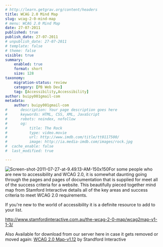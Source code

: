 ```yaml
---
# http://learn.getgrav.org/content/headers
title: WCAG 2.0 Mind Map
slug: wcag-2-0-mind-map
# menu: WCAG 2.0 Mind Map
date: 27-07-2011
published: true
publish_date: 27-07-2011
# unpublish_date: 27-07-2011
# template: false
# theme: false
visible: true
summary:
    enabled: true
    format: short
    size: 128
taxonomy:
    migration-status: review
    category: [PB Web Dev]
    tag: [Accessibility,Accessibility]
author: buipy001gmail-com
metadata:
    author: buipy001gmail-com
#      description: Your page description goes here
#      keywords: HTML, CSS, XML, JavaScript
#      robots: noindex, nofollow
#      og:
#          title: The Rock
#          type: video.movie
#          url: http://www.imdb.com/title/tt0117500/
#          image: http://ia.media-imdb.com/images/rock.jpg
#  cache_enable: false
#  last_modified: true

---
```


![Screen-shot-2011-07-27-at-9.49.13-AM-150x150](wp-content/uploads/2011/07/Screen-shot-2011-07-27-at-9.49.13-AM-150x150.png "WCAG 2.0 Mind Map")For some people who are new to accessibility and WCAG 2.0, it is somewhat daunting going through the pages and pages of documentation that is supplied for meet all of the success criteria for a website. This beautifully pieced together mind map from Stamford Interactive details all of the key areas and success criteria to meet WCAG 2.0 requirements.

If you're new to the world of accessibility it is a definite resource to add to your list.

<http://www.stamfordinteractive.com.au/the-wcag-2-0-map/wcag2map-v1-1-3/>

Also Available for download from our server here in case it gets removed or moved again: [WCAG 2.0 Map-v1.12](WCAG2Map-v1.12.pdf) by Standford Interactive